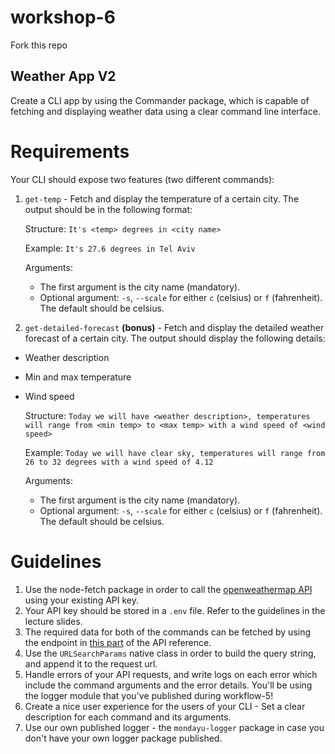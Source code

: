 # workshop-6

Fork this repo

## Weather App V2

Create a CLI app by using the Commander package, which is capable of fetching and displaying weather data using a clear command line interface.

# Requirements

Your CLI should expose two features (two different commands):

1. `get-temp` - Fetch and display the temperature of a certain city.
   The output should be in the following format:

   Structure: `It's <temp> degrees in <city name>`

   Example: `It's 27.6 degrees in Tel Aviv`

   Arguments:

   - The first argument is the city name (mandatory).
   - Optional argument: `-s`, `--scale` for either `c` (celsius) or `f` (fahrenheit). The default should be celsius.

1. `get-detailed-forecast` **(bonus)** - Fetch and display the detailed weather forecast of a certain city.
   The output should display the following details:

- Weather description
- Min and max temperature
- Wind speed

  Structure: `Today we will have <weather description>, temperatures will range from <min temp> to <max temp> with a wind speed of <wind speed>`

  Example: `Today we will have clear sky, temperatures will range from 26 to 32 degrees with a wind speed of 4.12`

  Arguments:

  - The first argument is the city name (mandatory).
  - Optional argument: `-s`, `--scale` for either `c` (celsius) or `f` (fahrenheit). The default should be celsius.

# Guidelines

1. Use the node-fetch package in order to call the [openweathermap API](https://openweathermap.org/api) using your existing API key.
2. Your API key should be stored in a `.env` file. Refer to the guidelines in the lecture slides.
3. The required data for both of the commands can be fetched by using the endpoint in [this part](https://openweathermap.org/current#name) of the API reference.
4. Use the `URLSearchParams` native class in order to build the query string, and append it to the request url.
5. Handle errors of your API requests, and write logs on each error which include the command arguments and the error details. You'll be using the logger module that you've published during workflow-5!
6. Create a nice user experience for the users of your CLI - Set a clear description for each command and its arguments.
7. Use our own published logger - the `mondayu-logger` package in case you don't have your own logger package published.
